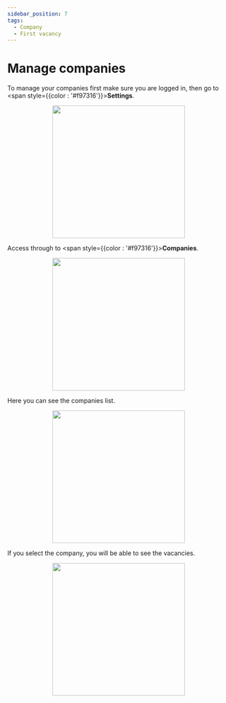 ```yaml
---
sidebar_position: 7
tags:
  - Company
  - First vacancy
---
```


# Manage companies

To manage your companies first make sure you are logged in, then go to <span style={{color : '#f97316'}}>**Settings**</span>.

<p align="center">
  <img src="/img/create-account/menu-button.png" width="300" />
</p>

Access through to <span style={{color : '#f97316'}}>**Companies**</span>.

<p align="center">
  <img src="/img/manage-companies/manage-companies.png" width="300" />
</p>

Here you can see the companies list.

<p align="center">
  <img src="/img/manage-companies/manage-companies-2.png" width="300" />
</p>

If you select the company, you will be able to see the vacancies.

<p align="center">
  <img src="/img/manage-companies/vacancies.png" width="300" />
</p>
